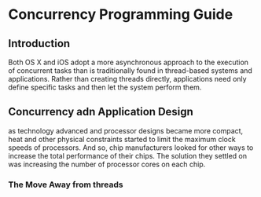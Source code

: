 # Concurrency Programming Guide

## Introduction
Both OS X and iOS adopt a more asynchronous approach to the execution of concurrent tasks than is traditionally found in thread-based systems and applications. Rather than creating threads directly, applications need only define specific tasks and then let the system perform them.

## Concurrency adn Application Design
as technology advanced and processor designs became more compact, heat and other physical constraints started to limit the maximum clock speeds of processors. And so, chip manufacturers looked for other ways to increase the total performance of their chips. The solution they settled on was increasing the number of processor cores on each chip.

### The Move Away from threads
